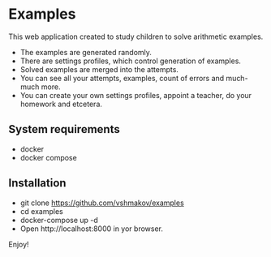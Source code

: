 Examples
===============

This web application created to study children to solve arithmetic examples.

- The examples are generated randomly.
- There are settings profiles, which control generation of examples.
- Solved examples are merged into the attempts.
- You can see all your attempts, examples, count of errors and much-much more.
- You can create your own settings profiles, appoint a teacher, do your homework and etcetera.

System requirements
----------------

- docker
- docker compose

Installation
----------------

- git clone https://github.com/vshmakov/examples
- cd examples
- docker-compose up -d
- Open http://localhost:8000 in yor browser.

Enjoy!